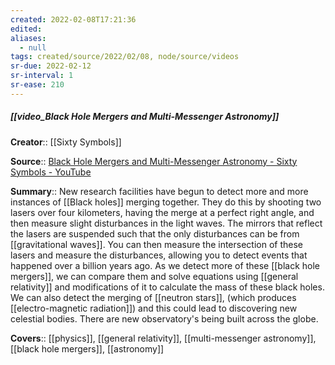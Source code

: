 ```yaml
---
created: 2022-02-08T17:21:36 
edited: 
aliases:
  - null
tags: created/source/2022/02/08, node/source/videos
sr-due: 2022-02-12
sr-interval: 1
sr-ease: 210
---
```


##### [[video_Black Hole Mergers and Multi-Messenger Astronomy]]

**Creator**:: [[Sixty Symbols]]
 
**Source**:: [Black Hole Mergers and Multi-Messenger Astronomy - Sixty Symbols - YouTube](https://www.youtube.com/watch?v=aSUlCB0gNK8)

**Summary**:: New research facilities have begun to detect more and more instances of [[Black holes]] merging together. They do this by shooting two lasers over four kilometers, having the merge at a perfect right angle, and then measure slight disturbances in the light waves. The mirrors that reflect the lasers are suspended such that the only disturbances can be from [[gravitational waves]]. You can then measure the intersection of these lasers and measure the disturbances, allowing you to detect events that happened over a billion years ago. As we detect more of these [[black hole mergers]], we can compare them and solve equations using [[general relativity]] and modifications of it to calculate the mass of these black holes. We can also detect the merging of [[neutron stars]], (which produces [[electro-magnetic radiation]]) and this could lead to discovering new celestial bodies. There are new observatory's being built across the globe.

**Covers**:: [[physics]], [[general relativity]], [[multi-messenger astronomy]], [[black hole mergers]], [[astronomy]]
